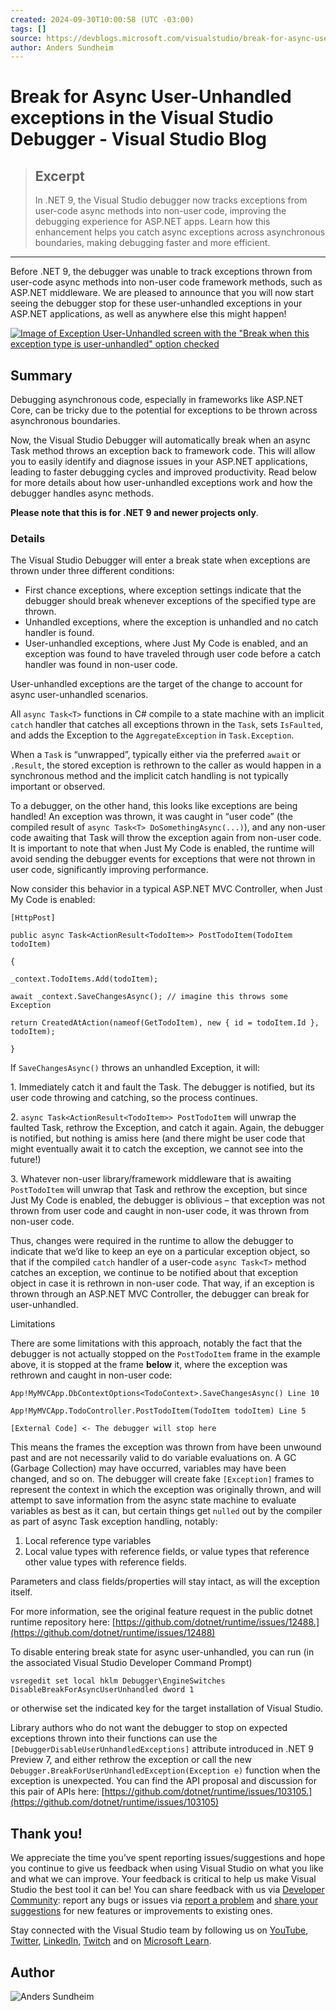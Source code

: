 ```yaml
---
created: 2024-09-30T10:00:58 (UTC -03:00)
tags: []
source: https://devblogs.microsoft.com/visualstudio/break-for-async-user-unhandled-exceptions-in-the-visual-studio-debugger/
author: Anders Sundheim
---
```


# Break for Async User-Unhandled exceptions in the Visual Studio Debugger - Visual Studio Blog

> ## Excerpt
> In .NET 9, the Visual Studio debugger now tracks exceptions from user-code async methods into non-user code, improving the debugging experience for ASP.NET apps. Learn how this enhancement helps you catch async exceptions across asynchronous boundaries, making debugging faster and more efficient.

---
Before .NET 9, the debugger was unable to track exceptions thrown from user-code async methods into non-user code framework methods, such as ASP.NET middleware. We are pleased to announce that you will now start seeing the debugger stop for these user-unhandled exceptions in your ASP.NET applications, as well as anywhere else this might happen!

[![Image of Exception User-Unhandled screen with the "Break when this exception type is user-unhandled" option checked](https://devblogs.microsoft.com/visualstudio/wp-content/uploads/sites/4/2024/09/word-image-250536-1.png)](https://devblogs.microsoft.com/visualstudio/wp-content/uploads/sites/4/2024/09/word-image-250536-1.png)

## Summary

Debugging asynchronous code, especially in frameworks like ASP.NET Core, can be tricky due to the potential for exceptions to be thrown across asynchronous boundaries.

Now, the Visual Studio Debugger will automatically break when an async Task method throws an exception back to framework code. This will allow you to easily identify and diagnose issues in your ASP.NET applications, leading to faster debugging cycles and improved productivity. Read below for more details about how user-unhandled exceptions work and how the debugger handles async methods.

**Please note that this is for .NET 9 and newer projects only**.

### Details

The Visual Studio Debugger will enter a break state when exceptions are thrown under three different conditions:

-   First chance exceptions, where exception settings indicate that the debugger should break whenever exceptions of the specified type are thrown.
-   Unhandled exceptions, where the exception is unhandled and no catch handler is found.
-   User-unhandled exceptions, where Just My Code is enabled, and an exception was found to have traveled through user code before a catch handler was found in non-user code.

User-unhandled exceptions are the target of the change to account for async user-unhandled scenarios.

All `async Task<T>` functions in C# compile to a state machine with an implicit `catch` handler that catches all exceptions thrown in the `Task`, sets `IsFaulted`, and adds the Exception to the `AggregateException` in `Task.Exception`.

When a `Task` is “unwrapped”, typically either via the preferred `await` or `.Result`, the stored exception is rethrown to the caller as would happen in a synchronous method and the implicit catch handling is not typically important or observed.

To a debugger, on the other hand, this looks like exceptions are being handled! An exception was thrown, it was caught in “user code” (the compiled result of `async Task<T> DoSomethingAsync(...)`), and any non-user code awaiting that Task will throw the exception again from non-user code. It is important to note that when Just My Code is enabled, the runtime will avoid sending the debugger events for exceptions that were not thrown in user code, significantly improving performance.

Now consider this behavior in a typical ASP.NET MVC Controller, when Just My Code is enabled:

`[HttpPost]`

`public async Task<ActionResult<TodoItem>> PostTodoItem(TodoItem todoItem)`

`{`

`_context.TodoItems.Add(todoItem);`

`await _context.SaveChangesAsync(); // imagine this throws some Exception`

`return CreatedAtAction(nameof(GetTodoItem), new { id = todoItem.Id }, todoItem);`

`}`

If `SaveChangesAsync()` throws an unhandled Exception, it will:

1\. Immediately catch it and fault the Task. The debugger is notified, but its user code throwing and catching, so the process continues.

2\. `async Task<ActionResult<TodoItem>> PostTodoItem` will unwrap the faulted Task, rethrow the Exception, and catch it again. Again, the debugger is notified, but nothing is amiss here (and there might be user code that might eventually await it to catch the exception, we cannot see into the future!)

3\. Whatever non-user library/framework middleware that is awaiting `PostTodoItem` will unwrap that Task and rethrow the exception, but since Just My Code is enabled, the debugger is oblivious – that exception was not thrown from user code and caught in non-user code, it was thrown from non-user code.

Thus, changes were required in the runtime to allow the debugger to indicate that we’d like to keep an eye on a particular exception object, so that if the compiled `catch` handler of a user-code `async Task<T>` method catches an exception, we continue to be notified about that exception object in case it is rethrown in non-user code. That way, if an exception is thrown through an ASP.NET MVC Controller, the debugger can break for user-unhandled.

Limitations

There are some limitations with this approach, notably the fact that the debugger is not actually stopped on the `PostTodoItem` frame in the example above, it is stopped at the frame **below** it, where the exception was rethrown and caught in non-user code:

`App!MyMVCApp.DbContextOptions<TodoContext>.SaveChangesAsync() Line 10`

`App!MyMVCApp.TodoController.PostTodoItem(TodoItem todoItem) Line 5`

`[External Code] <- The debugger will stop here`

This means the frames the exception was thrown from have been unwound past and are not necessarily valid to do variable evaluations on. A GC (Garbage Collection) may have occurred, variables may have been changed, and so on. The debugger will create fake `[Exception]` frames to represent the context in which the exception was originally thrown, and will attempt to save information from the async state machine to evaluate variables as best as it can, but certain things get `nulled` out by the compiler as part of async Task exception handling, notably:

1.  Local reference type variables
2.  Local value types with reference fields, or value types that reference other value types with reference fields.

Parameters and class fields/properties will stay intact, as will the exception itself.

For more information, see the original feature request in the public dotnet runtime repository here: [https://github.com/dotnet/runtime/issues/12488.](https://github.com/dotnet/runtime/issues/12488)

To disable entering break state for async user-unhandled, you can run (in the associated Visual Studio Developer Command Prompt)

`vsregedit set local hklm Debugger\EngineSwitches DisableBreakForAsyncUserUnhandled dword 1`

or otherwise set the indicated key for the target installation of Visual Studio.

Library authors who do not want the debugger to stop on expected exceptions thrown into their functions can use the `[DebuggerDisableUserUnhandledExceptions]` attribute introduced in .NET 9 Preview 7, and either rethrow the exception or call the new `Debugger.BreakForUserUnhandledException(Exception e)` function when the exception is unexpected. You can find the API proposal and discussion for this pair of APIs here: [https://github.com/dotnet/runtime/issues/103105.](https://github.com/dotnet/runtime/issues/103105)

## Thank you!

We appreciate the time you’ve spent reporting issues/suggestions and hope you continue to give us feedback when using Visual Studio on what you like and what we can improve. Your feedback is critical to help us make Visual Studio the best tool it can be! You can share feedback with us via [Developer Community](https://developercommunity.visualstudio.com/home%22%20/t%20%22_blank): report any bugs or issues via [report a problem](https://learn.microsoft.com/visualstudio/ide/how-to-report-a-problem-with-visual-studio?view=vs-2022) and [share your suggestions](https://developercommunity.microsoft.com/VisualStudio/suggest) for new features or improvements to existing ones.

Stay connected with the Visual Studio team by following us on [YouTube](https://www.youtube.com/@visualstudio), [Twitter](https://twitter.com/VisualStudio), [LinkedIn](https://www.linkedin.com/showcase/microsoft-visual-studio/), [Twitch](https://www.twitch.tv/visualstudio) and on [Microsoft Learn](https://learn.microsoft.com/en-us/visualstudio/?view=vs-2022).

## Author

![Anders Sundheim](https://devblogs.microsoft.com/visualstudio/wp-content/uploads/sites/4/2024/09/anders_headshot_001-96x96.png)

